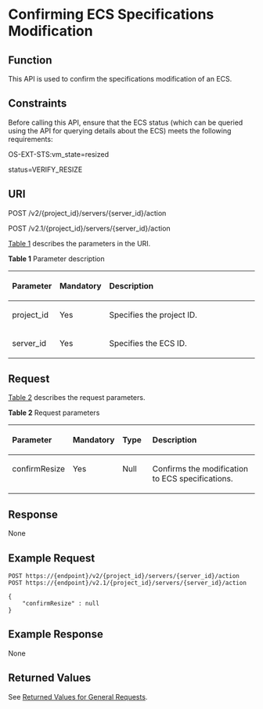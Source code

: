 # Confirming ECS Specifications Modification<a name="EN-US_TOPIC_0028714262"></a>

## Function<a name="section14742295165029"></a>

This API is used to confirm the specifications modification of an ECS.

## Constraints<a name="section54952513173158"></a>

Before calling this API, ensure that the ECS status \(which can be queried using the API for querying details about the ECS\) meets the following requirements:

OS-EXT-STS:vm\_state=resized

status=VERIFY\_RESIZE

## URI<a name="section9714850165029"></a>

POST /v2/\{project\_id\}/servers/\{server\_id\}/action

POST /v2.1/\{project\_id\}/servers/\{server\_id\}/action

[Table 1](#table54458463165029)  describes the parameters in the URI.

**Table  1**  Parameter description

<a name="table54458463165029"></a>
<table><thead align="left"><tr id="row24545956165029"><th class="cellrowborder" valign="top" width="16.6%" id="mcps1.2.4.1.1"><p id="p5187119"><a name="p5187119"></a><a name="p5187119"></a>Parameter</p>
</th>
<th class="cellrowborder" valign="top" width="17.16%" id="mcps1.2.4.1.2"><p id="p17503500"><a name="p17503500"></a><a name="p17503500"></a>Mandatory</p>
</th>
<th class="cellrowborder" valign="top" width="66.24%" id="mcps1.2.4.1.3"><p id="p8497414"><a name="p8497414"></a><a name="p8497414"></a>Description</p>
</th>
</tr>
</thead>
<tbody><tr id="row42809334165029"><td class="cellrowborder" valign="top" width="16.6%" headers="mcps1.2.4.1.1 "><p id="p45004064165029"><a name="p45004064165029"></a><a name="p45004064165029"></a>project_id</p>
</td>
<td class="cellrowborder" valign="top" width="17.16%" headers="mcps1.2.4.1.2 "><p id="p21450595165029"><a name="p21450595165029"></a><a name="p21450595165029"></a>Yes</p>
</td>
<td class="cellrowborder" valign="top" width="66.24%" headers="mcps1.2.4.1.3 "><p id="p37593705"><a name="p37593705"></a><a name="p37593705"></a>Specifies the project ID.</p>
</td>
</tr>
<tr id="row1118615165029"><td class="cellrowborder" valign="top" width="16.6%" headers="mcps1.2.4.1.1 "><p id="p23498973165029"><a name="p23498973165029"></a><a name="p23498973165029"></a>server_id</p>
</td>
<td class="cellrowborder" valign="top" width="17.16%" headers="mcps1.2.4.1.2 "><p id="p24368697165029"><a name="p24368697165029"></a><a name="p24368697165029"></a>Yes</p>
</td>
<td class="cellrowborder" valign="top" width="66.24%" headers="mcps1.2.4.1.3 "><p id="p27707408165029"><a name="p27707408165029"></a><a name="p27707408165029"></a>Specifies the ECS ID.</p>
</td>
</tr>
</tbody>
</table>

## Request<a name="section48040086165029"></a>

[Table 2](#table47783938165029)  describes the request parameters.

**Table  2**  Request parameters

<a name="table47783938165029"></a>
<table><thead align="left"><tr id="row60288789165029"><th class="cellrowborder" valign="top" width="18.6%" id="mcps1.2.5.1.1"><p id="en-us_topic_0057973030_p1494644"><a name="en-us_topic_0057973030_p1494644"></a><a name="en-us_topic_0057973030_p1494644"></a>Parameter</p>
</th>
<th class="cellrowborder" valign="top" width="17.48%" id="mcps1.2.5.1.2"><p id="p11164206213"><a name="p11164206213"></a><a name="p11164206213"></a>Mandatory</p>
</th>
<th class="cellrowborder" valign="top" width="12.78%" id="mcps1.2.5.1.3"><p id="en-us_topic_0057973030_p53957349"><a name="en-us_topic_0057973030_p53957349"></a><a name="en-us_topic_0057973030_p53957349"></a>Type</p>
</th>
<th class="cellrowborder" valign="top" width="51.13999999999999%" id="mcps1.2.5.1.4"><p id="en-us_topic_0057973030_p14912584"><a name="en-us_topic_0057973030_p14912584"></a><a name="en-us_topic_0057973030_p14912584"></a>Description</p>
</th>
</tr>
</thead>
<tbody><tr id="row50942237165029"><td class="cellrowborder" valign="top" width="18.6%" headers="mcps1.2.5.1.1 "><p id="p32680571165029"><a name="p32680571165029"></a><a name="p32680571165029"></a>confirmResize</p>
</td>
<td class="cellrowborder" valign="top" width="17.48%" headers="mcps1.2.5.1.2 "><p id="p1164140102115"><a name="p1164140102115"></a><a name="p1164140102115"></a>Yes</p>
</td>
<td class="cellrowborder" valign="top" width="12.78%" headers="mcps1.2.5.1.3 "><p id="p29880605165029"><a name="p29880605165029"></a><a name="p29880605165029"></a>Null</p>
</td>
<td class="cellrowborder" valign="top" width="51.13999999999999%" headers="mcps1.2.5.1.4 "><p id="p60747468165029"><a name="p60747468165029"></a><a name="p60747468165029"></a>Confirms the modification to ECS specifications.</p>
</td>
</tr>
</tbody>
</table>

## Response<a name="section4596622165029"></a>

None

## Example Request<a name="section1194124632513"></a>

```
POST https://{endpoint}/v2/{project_id}/servers/{server_id}/action
POST https://{endpoint}/v2.1/{project_id}/servers/{server_id}/action
```

```
{
    "confirmResize" : null
}
```

## Example Response<a name="section1233763710102"></a>

None

## Returned Values<a name="section62603593165029"></a>

See  [Returned Values for General Requests](returned-values-for-general-requests.md).

